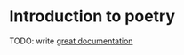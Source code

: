 # Introduction to poetry

TODO: write [great documentation](http://jacobian.org/writing/what-to-write/)
